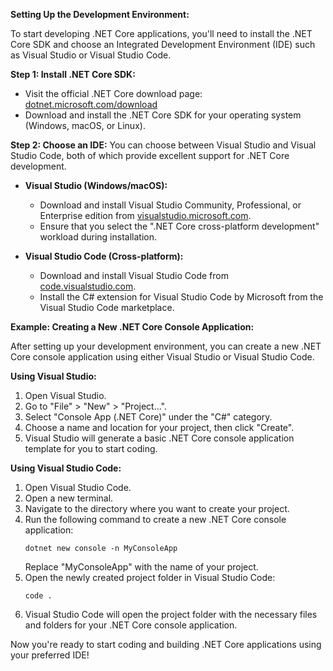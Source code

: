**Setting Up the Development Environment:**

To start developing .NET Core applications, you'll need to install the .NET Core SDK and choose an Integrated Development Environment (IDE) such as Visual Studio or Visual Studio Code.

**Step 1: Install .NET Core SDK:**
- Visit the official .NET Core download page: [dotnet.microsoft.com/download](https://dotnet.microsoft.com/download)
- Download and install the .NET Core SDK for your operating system (Windows, macOS, or Linux).

**Step 2: Choose an IDE:**
You can choose between Visual Studio and Visual Studio Code, both of which provide excellent support for .NET Core development.

- **Visual Studio (Windows/macOS):**
  - Download and install Visual Studio Community, Professional, or Enterprise edition from [visualstudio.microsoft.com](https://visualstudio.microsoft.com/).
  - Ensure that you select the ".NET Core cross-platform development" workload during installation.

- **Visual Studio Code (Cross-platform):**
  - Download and install Visual Studio Code from [code.visualstudio.com](https://code.visualstudio.com/).
  - Install the C# extension for Visual Studio Code by Microsoft from the Visual Studio Code marketplace.

**Example: Creating a New .NET Core Console Application:**

After setting up your development environment, you can create a new .NET Core console application using either Visual Studio or Visual Studio Code.

**Using Visual Studio:**
1. Open Visual Studio.
2. Go to "File" > "New" > "Project...".
3. Select "Console App (.NET Core)" under the "C#" category.
4. Choose a name and location for your project, then click "Create".
5. Visual Studio will generate a basic .NET Core console application template for you to start coding.

**Using Visual Studio Code:**
1. Open Visual Studio Code.
2. Open a new terminal.
3. Navigate to the directory where you want to create your project.
4. Run the following command to create a new .NET Core console application:
   ```
   dotnet new console -n MyConsoleApp
   ```
   Replace "MyConsoleApp" with the name of your project.
5. Open the newly created project folder in Visual Studio Code:
   ```
   code .
   ```
6. Visual Studio Code will open the project folder with the necessary files and folders for your .NET Core console application.

Now you're ready to start coding and building .NET Core applications using your preferred IDE!